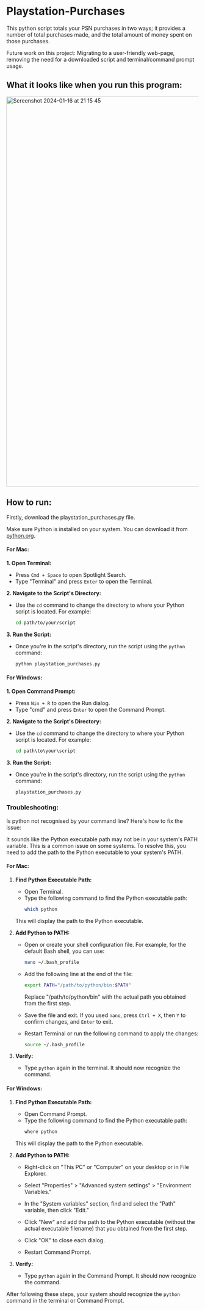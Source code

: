 # Playstation-Purchases
This python script totals your PSN purchases in two ways; it provides a number of total purchases made, and the total amount of money spent on those purchases.

Future work on this project: Migrating to a user-friendly web-page, removing the need for a downloaded script and terminal/command prompt usage.

## What it looks like when you run this program:
<img width="1022" alt="Screenshot 2024-01-16 at 21 15 45" src="https://github.com/Natino64/Playstation-Purchases/assets/30630493/b3545935-8aa0-421a-aaa9-6afe45ab0f0f">

## How to run:

Firstly, download the playstation_purchases.py file.

Make sure Python is installed on your system. You can download it from [python.org](https://www.python.org/downloads/).

#### For Mac:

**1. Open Terminal:**
   - Press `Cmd + Space` to open Spotlight Search.
   - Type "Terminal" and press `Enter` to open the Terminal.

**2. Navigate to the Script's Directory:**
   - Use the `cd` command to change the directory to where your Python script is located. For example:
     ```bash
     cd path/to/your/script
     ```

**3. Run the Script:**
   - Once you're in the script's directory, run the script using the `python` command:
     ```bash
     python playstation_purchases.py
     ```


#### For Windows:

**1. Open Command Prompt:**
   - Press `Win + R` to open the Run dialog.
   - Type "cmd" and press `Enter` to open the Command Prompt.

**2. Navigate to the Script's Directory:**
   - Use the `cd` command to change the directory to where your Python script is located. For example:
     ```cmd
     cd path\to\your\script
     ```

**3. Run the Script:**
   - Once you're in the script's directory, run the script using the `python` command:
     ```cmd
     playstation_purchases.py
     ```
### Troubleshooting:

Is python not recognised by your command line? Here's how to fix the issue:

It sounds like the Python executable path may not be in your system's PATH variable. This is a common issue on some systems. To resolve this, you need to add the path to the Python executable to your system's PATH.

#### For Mac:

1. **Find Python Executable Path:**
   - Open Terminal.
   - Type the following command to find the Python executable path:
     ```bash
     which python
     ```
   This will display the path to the Python executable.

2. **Add Python to PATH:**
   - Open or create your shell configuration file. For example, for the default Bash shell, you can use:
     ```bash
     nano ~/.bash_profile
     ```
   - Add the following line at the end of the file:
     ```bash
     export PATH="/path/to/python/bin:$PATH"
     ```
     Replace "/path/to/python/bin" with the actual path you obtained from the first step.

   - Save the file and exit. If you used `nano`, press `Ctrl + X`, then `Y` to confirm changes, and `Enter` to exit.

   - Restart Terminal or run the following command to apply the changes:
     ```bash
     source ~/.bash_profile
     ```

3. **Verify:**
   - Type `python` again in the terminal. It should now recognize the command.

#### For Windows:

1. **Find Python Executable Path:**
   - Open Command Prompt.
   - Type the following command to find the Python executable path:
     ```cmd
     where python
     ```
   This will display the path to the Python executable.

2. **Add Python to PATH:**
   - Right-click on "This PC" or "Computer" on your desktop or in File Explorer.
   - Select "Properties" > "Advanced system settings" > "Environment Variables."
   - In the "System variables" section, find and select the "Path" variable, then click "Edit."

   - Click "New" and add the path to the Python executable (without the actual executable filename) that you obtained from the first step.

   - Click "OK" to close each dialog.

   - Restart Command Prompt.

3. **Verify:**
   - Type `python` again in the Command Prompt. It should now recognize the command.

After following these steps, your system should recognize the `python` command in the terminal or Command Prompt.

